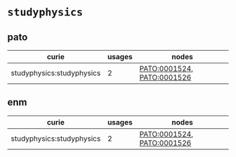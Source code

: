 # `studyphysics`

## pato

| curie                     |   usages | nodes                                                                                                                    |
|---------------------------|----------|--------------------------------------------------------------------------------------------------------------------------|
| studyphysics:studyphysics |        2 | [PATO:0001524](http://purl.obolibrary.org/obo/PATO_0001524), [PATO:0001526](http://purl.obolibrary.org/obo/PATO_0001526) |

## enm

| curie                     |   usages | nodes                                                                                                                    |
|---------------------------|----------|--------------------------------------------------------------------------------------------------------------------------|
| studyphysics:studyphysics |        2 | [PATO:0001524](http://purl.obolibrary.org/obo/PATO_0001524), [PATO:0001526](http://purl.obolibrary.org/obo/PATO_0001526) |

